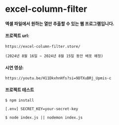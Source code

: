 # excel-column-filter
#### 엑셀 파일에서 원하는 열만 추출할 수 있는 웹 프로그램입니다.


#### 프로젝트 url:
```
https://excel-column-filter.store/
```
```
(2024년 8월 16일 ~ 2024년 8월 15일 동안 배포 예정)
```


#### 시연 영상:
```
https://youtu.be/H11DkxhnHfs?si=9DTXuBRj_Upmis-c
```

#### 프로젝트 테스트
```
$ npm install
```

```
[.env] SECRET_KEY=your-secret-key
```

```
$ node index.js || nodemon index.js
```
